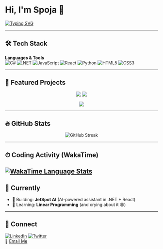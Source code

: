 # Hi, I'm Spoja 👋
[![Typing SVG](https://readme-typing-svg.demolab.com?font=Fira+Code&pause=1000&color=38F7A7&width=500&lines=Computer+Science+Student;Aspiring+Full+Stack+Developer;Open+Source+Contributor;Tech+Enthusiast)](https://git.io/typing-svg)

---

## 🛠 Tech Stack

**Languages & Tools**  
![C#](https://img.shields.io/badge/C%23-239120?style=flat&logo=c-sharp&logoColor=white)
![.NET](https://img.shields.io/badge/.NET-512BD4?style=flat&logo=dotnet&logoColor=white)
![JavaScript](https://img.shields.io/badge/JavaScript-F7DF1E?style=flat&logo=javascript&logoColor=black)
![React](https://img.shields.io/badge/React-61DAFB?style=flat&logo=react&logoColor=black)
![Python](https://img.shields.io/badge/Python-3776AB?style=flat&logo=python&logoColor=white)
![HTML5](https://img.shields.io/badge/HTML5-E34F26?style=flat&logo=html5&logoColor=white)
![CSS3](https://img.shields.io/badge/CSS3-1572B6?style=flat&logo=css3&logoColor=white)

---

## 🚀 Featured Projects

<p align="center">
  <a href="https://github.com/KholdHart/jetspot-AI">
    <img src="https://github-readme-stats.vercel.app/api/pin/?username=KholdHart&repo=jetspot-AI&theme=radical" />
  </a>
  <a href="https://github.com/spoja-10/CardApprovalML">
    <img src="https://github-readme-stats.vercel.app/api/pin/?username=spoja-10&repo=CardApprovalML&theme=radical" />
  </a>
</p>

<p align="center">
  <a href="https://github.com/spoja-10/WebUtils">
    <img src="https://github-readme-stats.vercel.app/api/pin/?username=spoja-10&repo=WebUtils&theme=radical" />
  </a>
</p>

---

## 🔥 GitHub Stats

<p align="center">
  <img src="https://streak-stats.demolab.com/?user=spoja-10&theme=radical" alt="GitHub Streak" />
</p>

---
## ⏱ Coding Activity (WakaTime)

[![WakaTime Language Stats](https://wakatime.com/share/@spoja10/27e00667-d4eb-4e92-84de-0a4b5fb3f793.png)](https://wakatime.com/)
---

## 🎯 Currently

- 🔭 Building: **JetSpot AI** (AI-powered assistant in .NET + React)  
- 🌱 Learning: **Linear Programming** (and crying about it 😩)  

---

## 🤝 Connect

[![LinkedIn](https://img.shields.io/badge/LinkedIn-0077B5?style=flat&logo=linkedin&logoColor=white)](https://linkedin.com/in/your-profile)
[![Twitter](https://img.shields.io/badge/Twitter-1DA1F2?style=flat&logo=twitter&logoColor=white)](https://twitter.com/your-handle)  
📧 [Email Me](mailto:your-email@gmail.com)
